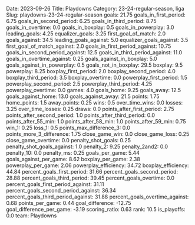 Date: 2023-09-26
Title: Playdowns
Category: 23-24-regular-season, liga
Slug: playdowns-23-24-regular-season
goals: 21.75
goals_in_first_period: 6.75
goals_in_second_period: 6.25
goals_in_third_period: 8.75
goals_in_overtime: 0.0
goals_in_boxplay: 0.5
goals_in_powerplay: 3.0
leading_goals: 4.25
equalizer_goals: 3.25
first_goal_of_match: 2.0
goals_against: 34.5
leading_goals_against: 5.0
equalizer_goals_against: 3.5
first_goal_of_match_against: 2.0
goals_in_first_period_against: 10.75
goals_in_second_period_against: 12.5
goals_in_third_period_against: 11.0
goals_in_overtime_against: 0.25
goals_against_in_boxplay: 5.0
goals_against_in_powerplay: 0.5
goals_not_in_boxplay: 29.5
boxplay: 9.5
powerplay: 8.25
boxplay_first_period: 2.0
boxplay_second_period: 4.0
boxplay_third_period: 3.5
boxplay_overtime: 0.0
powerplay_first_period: 1.5
powerplay_second_period: 2.5
powerplay_third_period: 4.25
powerplay_overtime: 0.0
games: 4.0
goals_home: 9.25
goals_away: 12.5
goals_against_home: 13.0
goals_against_away: 21.5
points: 1.75
home_points: 1.5
away_points: 0.25
wins: 0.5
over_time_wins: 0.0
losses: 3.25
over_time_losses: 0.25
draws: 0.0
points_after_first_period: 2.75
points_after_second_period: 1.0
points_after_third_period: 0.0
points_after_55_min: 1.0
points_after_58_min: 1.0
points_after_59_min: 0.75
win_1: 0.25
loss_1: 0.5
points_max_difference_3: 0.0
points_more_3_difference: 1.75
close_game_win: 0.0
close_game_loss: 0.25
close_game_overtime: 0.0
penalty_shot_goals: 0.25
penalty_shot_goals_against: 1.0
penalty_2: 9.25
penalty_2and2: 0.0
penalty_10: 0.0
penalty_ms: 0.25
goals_per_game: 5.44
goals_against_per_game: 8.62
boxplay_per_game: 2.38
powerplay_per_game: 2.06
powerplay_efficiency: 34.72
boxplay_efficiency: 44.84
percent_goals_first_period: 31.66
percent_goals_second_period: 28.88
percent_goals_third_period: 39.45
percent_goals_overtime: 0.0
percent_goals_first_period_against: 31.11
percent_goals_second_period_against: 36.34
percent_goals_third_period_against: 31.88
percent_goals_overtime_against: 0.68
points_per_game: 0.44
goal_difference: -12.75
goal_difference_per_game: -3.19
scoring_ratio: 0.63
rank: 10.5
is_playoffs: 0.0
team: Playdowns
